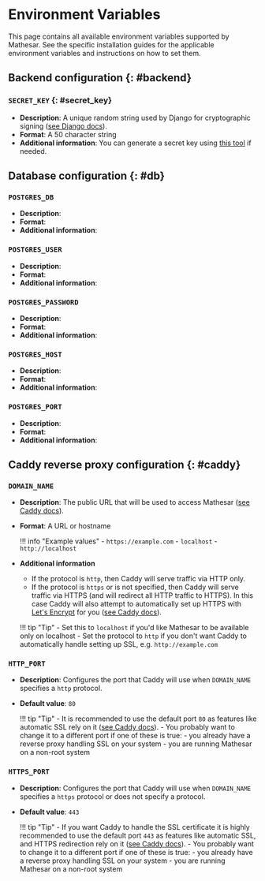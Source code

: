 # Environment Variables

This page contains all available environment variables supported by Mathesar. See the specific installation guides for the applicable environment variables and instructions on how to set them.


## Backend configuration {: #backend}

### `SECRET_KEY` {: #secret_key}

- **Description**: A unique random string used by Django for cryptographic signing ([see Django docs](https://docs.djangoproject.com/en/3.2/ref/settings/#std:setting-SECRET_KEY)).
- **Format**: A 50 character string
- **Additional information**: You can generate a secret key using [this tool](https://djecrety.ir/) if needed.


## Database configuration {: #db}
<!-- TODO -->
### `POSTGRES_DB`

- **Description**:
- **Format**:
- **Additional information**:

### `POSTGRES_USER`

- **Description**:
- **Format**:
- **Additional information**:

### `POSTGRES_PASSWORD`

- **Description**:
- **Format**:
- **Additional information**:

### `POSTGRES_HOST`

- **Description**:
- **Format**:
- **Additional information**:

### `POSTGRES_PORT`

- **Description**:
- **Format**:
- **Additional information**:


## Caddy reverse proxy configuration {: #caddy}

### `DOMAIN_NAME`

- **Description**: The public URL that will be used to access Mathesar ([see Caddy docs](https://caddyserver.com/docs/caddyfile/concepts#addresses)).
- **Format**: A URL or hostname

    !!! info "Example values"
        - `https://example.com`
        - `localhost`
        - `http://localhost`

- **Additional information**
    - If the protocol is `http`, then Caddy will serve traffic via HTTP only.
    - If the protocol is `https` or is not specified, then Caddy will serve traffic via HTTPS (and will redirect all HTTP traffic to HTTPS). In this case Caddy will also attempt to automatically set up HTTPS with [Let's Encrypt](https://letsencrypt.org/) for you ([see Caddy docs](https://caddyserver.com/docs/automatic-https)).

    !!! tip "Tip"
        - Set this to `localhost` if you'd like Mathesar to be available only on localhost
        - Set the protocol to `http` if you don't want Caddy to automatically handle setting up SSL, e.g. `http://example.com`


### `HTTP_PORT`

- **Description**: Configures the port that Caddy will use when `DOMAIN_NAME` specifies a `http` protocol.
- **Default value**: `80`
 
    !!! tip "Tip"
        - It is recommended to use the default port `80` as features like automatic SSL rely on it ([see Caddy docs](https://caddyserver.com/docs/automatic-https#acme-challenges)).
        - You probably want to change it to a different port if one of these is true:
            - you already have a reverse proxy handling SSL on your system
            - you are running Mathesar on a non-root system

### `HTTPS_PORT`

- **Description**: Configures the port that Caddy will use when `DOMAIN_NAME` specifies a `https` protocol or does not specify a protocol.
- **Default value**: `443`

    !!! tip "Tip"
        - If you want Caddy to handle the SSL certificate it is highly recommended to use the default port `443` as features like automatic SSL, and HTTPS redirection rely on it ([see Caddy docs](https://caddyserver.com/docs/automatic-https#acme-challenges)).
        - You probably want to change it to a different port if one of these is true:
            - you already have a reverse proxy handling SSL on your system
            - you are running Mathesar on a non-root system
